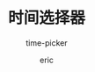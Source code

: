---
category: 组件
type: 通用组件
title: 时间选择器
subtitle: time-picker
author:
  - eric
description: 
cover:
tags:
  - timepicker
---